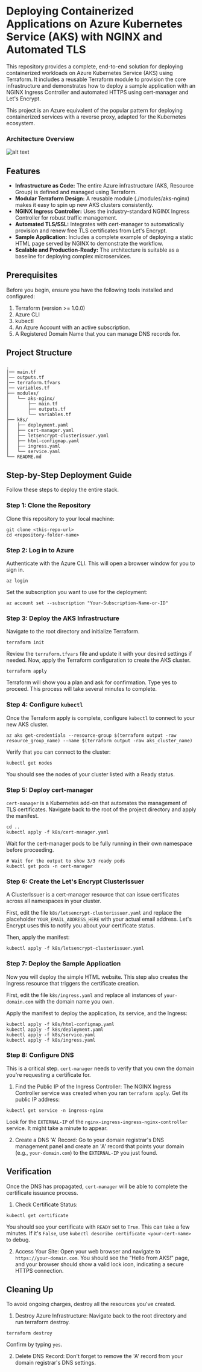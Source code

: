 # Deploying Containerized Applications on Azure Kubernetes Service (AKS) with NGINX and Automated TLS

This repository provides a complete, end-to-end solution for deploying containerized workloads on Azure Kubernetes Service (AKS) using Terraform. It includes a reusable Terraform module to provision the core infrastructure and demonstrates how to deploy a sample application with an NGINX Ingress Controller and automated HTTPS using cert-manager and Let's Encrypt.

This project is an Azure equivalent of the popular pattern for deploying containerized services with a reverse proxy, adapted for the Kubernetes ecosystem.

### Architecture Overview
![alt text](aks-with-nginx-proxy.drawio.png "aks-with-nginx-proxy")

## Features
- **Infrastructure as Code:** The entire Azure infrastructure (AKS, Resource Group) is defined and managed using Terraform.
- **Modular Terraform Design:** A reusable module (./modules/aks-nginx) makes it easy to spin up new AKS clusters consistently.
- **NGINX Ingress Controller:** Uses the industry-standard NGINX Ingress Controller for robust traffic management.
- **Automated TLS/SSL:** Integrates with cert-manager to automatically provision and renew free TLS certificates from Let's Encrypt.
- **Sample Application:** Includes a complete example of deploying a static HTML page served by NGINX to demonstrate the workflow.
- **Scalable and Production-Ready:** The architecture is suitable as a baseline for deploying complex microservices.

## Prerequisites
Before you begin, ensure you have the following tools installed and configured:

1. Terraform (version >= 1.0.0)
2. Azure CLI
3. kubectl
4. An Azure Account with an active subscription.
5. A Registered Domain Name that you can manage DNS records for.

## Project Structure
```
.
│── main.tf
│── outputs.tf
│── terraform.tfvars
│── variables.tf
├── modules/
│   └── aks-nginx/
│       ├── main.tf
│       ├── outputs.tf
│       └── variables.tf
├── k8s/
│   ├── deployment.yaml
│   ├── cert-manager.yaml
│   ├── letsencrypt-clusterissuer.yaml
│   ├── html-configmap.yaml
│   ├── ingress.yaml
│   └── service.yaml
└── README.md
```

## Step-by-Step Deployment Guide
Follow these steps to deploy the entire stack.

### Step 1: Clone the Repository
Clone this repository to your local machine:
```
git clone <this-repo-url>
cd <repository-folder-name>
```

### Step 2: Log in to Azure
Authenticate with the Azure CLI. This will open a browser window for you to sign in.
```
az login
```

Set the subscription you want to use for the deployment:
```
az account set --subscription "Your-Subscription-Name-or-ID"
```

### Step 3: Deploy the AKS Infrastructure
Navigate to the root directory and initialize Terraform.
```
terraform init
```

Review the `terraform.tfvars` file and update it with your desired settings if needed. Now, apply the Terraform configuration to create the AKS cluster.
```
terraform apply
```
Terraform will show you a plan and ask for confirmation. Type yes to proceed. This process will take several minutes to complete.

### Step 4: Configure `kubectl`
Once the Terraform apply is complete, configure `kubectl` to connect to your new AKS cluster.
```
az aks get-credentials --resource-group $(terraform output -raw resource_group_name) --name $(terraform output -raw aks_cluster_name)
```

Verify that you can connect to the cluster:
```
kubectl get nodes
```
You should see the nodes of your cluster listed with a Ready status.

### Step 5: Deploy cert-manager
`cert-manager` is a Kubernetes add-on that automates the management of TLS certificates. Navigate back to the root of the project directory and apply the manifest.
```
cd ..
kubectl apply -f k8s/cert-manager.yaml
```

Wait for the cert-manager pods to be fully running in their own namespace before proceeding.
```
# Wait for the output to show 3/3 ready pods
kubectl get pods -n cert-manager
```

### Step 6: Create the Let's Encrypt ClusterIssuer
A ClusterIssuer is a cert-manager resource that can issue certificates across all namespaces in your cluster.

First, edit the file `k8s/letsencrypt-clusterissuer.yaml` and replace the placeholder `YOUR_EMAIL_ADDRESS_HERE` with your actual email address. Let's Encrypt uses this to notify you about your certificate status.

Then, apply the manifest:
```
kubectl apply -f k8s/letsencrypt-clusterissuer.yaml
```

### Step 7: Deploy the Sample Application
Now you will deploy the simple HTML website. This step also creates the Ingress resource that triggers the certificate creation.

First, edit the file `k8s/ingress.yaml` and replace all instances of `your-domain.com` with the domain name you own.

Apply the manifest to deploy the application, its service, and the Ingress:
```
kubectl apply -f k8s/html-configmap.yaml
kubectl apply -f k8s/deployment.yaml
kubectl apply -f k8s/service.yaml
kubectl apply -f k8s/ingress.yaml
```

### Step 8: Configure DNS
This is a critical step. `cert-manager` needs to verify that you own the domain you're requesting a certificate for.

1. Find the Public IP of the Ingress Controller: The NGINX Ingress Controller service was created when you ran `terraform apply`. Get its public IP address:
```
kubectl get service -n ingress-nginx
```
    
Look for the `EXTERNAL-IP` of the `nginx-ingress-ingress-nginx-controller` service. It might take a minute to appear.

2. Create a DNS 'A' Record: Go to your domain registrar's DNS management panel and create an 'A' record that points your domain (e.g., `your-domain.com`) to the `EXTERNAL-IP` you just found.

## Verification
Once the DNS has propagated, `cert-manager` will be able to complete the certificate issuance process.

1. Check Certificate Status:
```
kubectl get certificate
```

You should see your certificate with `READY` set to `True`. This can take a few minutes. If it's `False`, use `kubectl describe certificate <your-cert-name>` to debug.

2. Access Your Site:
Open your web browser and navigate to `https://your-domain.com`. You should see the "Hello from AKS!" page, and your browser should show a valid lock icon, indicating a secure HTTPS connection.

## Cleaning Up
To avoid ongoing charges, destroy all the resources you've created.

1. Destroy Azure Infrastructure:
Navigate back to the root directory and run terraform destroy.

```
terraform destroy
```
Confirm by typing `yes`.

2. Delete DNS Record:
Don't forget to remove the 'A' record from your domain registrar's DNS settings.

